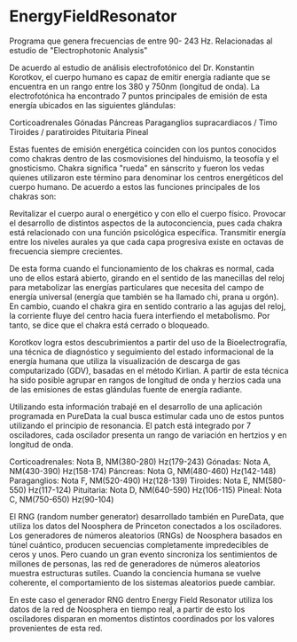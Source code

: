 EnergyFieldResonator
====================

Programa que genera frecuencias de entre 90- 243 Hz. Relacionadas al estudio de "Electrophotonic Analysis"

De acuerdo al estudio de análisis electrofotónico del Dr. Konstantin Korotkov, el cuerpo humano es capaz de emitir energía radiante que se encuentra en un rango entre los 380 y 750nm (longitud de onda). La electrofotónica ha encontrado 7 puntos principales de emisión de esta energía ubicados en las siguientes glándulas: 
 
Corticoadrenales
Gónadas
Páncreas 
Paraganglios supracardiacos / Timo 
Tiroides / paratiroides 
Pituitaria 
Pineal
 
Estas fuentes de emisión energética coinciden con los puntos conocidos como chakras dentro de las cosmovisiones del hinduismo, la teosofía y el gnosticismo. Chakra significa "rueda" en sánscrito y fueron los vedas quienes utilizaron este término para denominar los centros energéticos del cuerpo humano.
De acuerdo a estos las funciones principales de los chakras son:
 
Revitalizar el cuerpo aural o energético y con ello el cuerpo físico.
Provocar el desarrollo de distintos aspectos de la autoconciencia, pues cada chakra está relacionado con una función psicológica específica.
Transmitir energía entre los niveles aurales ya que cada capa progresiva existe en octavas de frecuencia siempre crecientes.
 
De esta forma cuando el funcionamiento de los chakras es normal, cada uno de ellos estará abierto, girando en el sentido de las manecillas del reloj para metabolizar las energías particulares que necesita del campo de energía universal (energía que también se ha llamado chi, prana u orgón). En cambio, cuando el chakra gira en sentido contrario a las agujas del reloj, la corriente fluye del centro hacia fuera interfiendo el metabolismo. Por tanto, se dice que el chakra está cerrado o bloqueado.
 
Korotkov logra estos descubrimientos a partir del uso de la Bioelectrografía, una técnica de diagnóstico y seguimiento del estado informacional de la energía humana que utiliza la visualización de descarga de gas computarizado (GDV), basadas en el método Kirlian. A partir de esta técnica ha sido posible agrupar en rangos de longitud de onda y herzios cada una de las emisiones de estas glándulas fuente de energía radiante. 
 
Utilizando esta información trabajé en el desarrollo de una aplicación programada en PureData la cual busca estimular cada uno de estos puntos utilizando el principio de resonancia. El patch está integrado por 7 osciladores, cada oscilador presenta un rango de variación en hertzios y en longitud de onda.
 
Corticoadrenales: Nota B, NM(380-280)  Hz(179-243)
Gónadas: Nota A, NM(430-390) Hz(158-174)
Páncreas: Nota G, NM(480-460) Hz(142-148)
Paraganglios: Nota F, NM(520-490)  Hz(128-139)
Tiroides: Nota E, NM(580-550)  Hz(117-124)
Pituitaria: Nota D, NM(640-590) Hz(106-115)
Pineal: Nota C, NM(750-650) Hz(90-104)
 
 
El RNG (random number generator) desarrollado también en PureData, que utiliza los datos del Noosphera de Princeton conectados a los osciladores. Los generadores de números aleatorios (RNGs) de Noosphera basados en túnel cuántico, producen secuencias completamente impredecibles de ceros y unos. Pero cuando un gran evento sincroniza los sentimientos de millones de personas, las red de generadores de números aleatorios muestra estructuras sutiles. Cuando la conciencia humana se vuelve coherente, el comportamiento de los sistemas aleatorios puede cambiar. 
 
En este caso el generador RNG dentro Energy Field Resonator utiliza los datos de la red de Noosphera en tiempo real, a partir de esto los osciladores disparan en momentos distintos coordinados por los valores provenientes de esta red. 
 



 